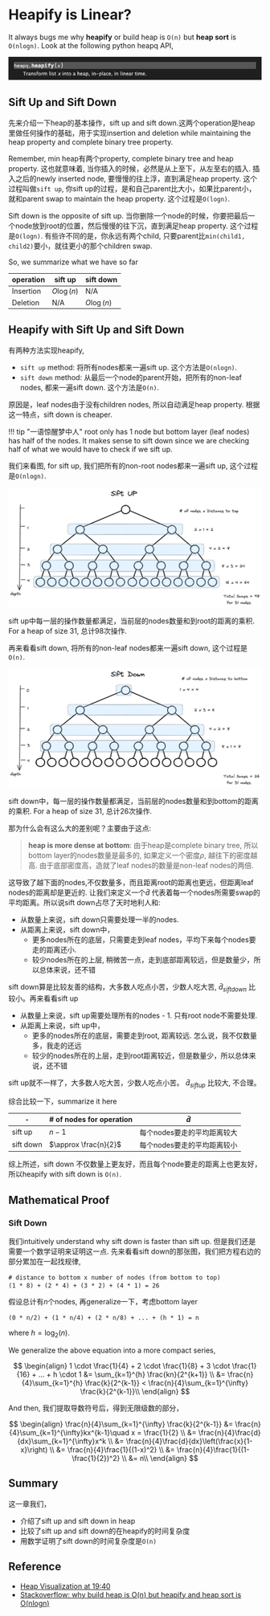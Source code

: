 # Heapify is Linear?

It always bugs me why **heapify** or build heap is `O(n)` but **heap sort** is `O(nlogn)`. Look at the following python heapq API, 

![](./assets/python_heapify.png)


## Sift Up and Sift Down

先来介绍一下heap的基本操作，sift up and sift down.这两个operation是heap里做任何操作的基础，用于实现insertion and deletion while maintaining the heap property and complete binary tree property.

Remember, min heap有两个property, complete binary tree and heap property. 这也就意味着, 当你插入的时候，必然是从上至下，从左至右的插入. 插入之后的newly inserted node, 要慢慢的往上浮，直到满足heap property. 这个过程叫做`sift up`, 你sift up的过程，是和自己parent比大小，如果比parent小，就和parent swap to maintain the heap property. 这个过程是`O(logn)`.

Sift down is the opposite of sift up. 当你删除一个node的时候，你要把最后一个node放到root的位置，然后慢慢的往下沉，直到满足heap property. 这个过程是`O(logn)`. 有些许不同的是，你永远有两个child, 只要parent比`min(child1, child2)`要小，就往更小的那个children swap.

So, we summarize what we have so far

|operation|sift up|sift down|
|---|---|---|
|Insertion|$O\log(n)$|N/A|
|Deletion|N/A|$O\log(n)$|

## Heapify with Sift Up and Sift Down

有两种方法实现heapify, 

- `sift up` method: 将所有nodes都来一遍sift up. 这个方法是`O(nlogn)`.
- `sift down` method: 从最后一个node的parent开始，把所有的non-leaf nodes, 都来一遍sift down. 这个方法是`O(n)`.

原因是，leaf nodes由于没有children nodes, 所以自动满足heap property. 根据这一特点，sift down is cheaper.

!!! tip "一语惊醒梦中人"
    root only has 1 node but bottom layer (leaf nodes) has half of the nodes. It makes sense to sift down since we are checking half of what we would have to check if we sift up.

我们来看图, for sift up, 我们把所有的non-root nodes都来一遍sift up, 这个过程是`O(nlogn)`. 

![](./assets/heapify_siftup.excalidraw.png)

sift up中每一层的操作数量都满足，当前层的nodes数量和到root的距离的乘积. For a heap of size 31, 总计98次操作.

再来看看sift down, 将所有的non-leaf nodes都来一遍sift down, 这个过程是`O(n)`.

![](./assets/heapify_siftdown.excalidraw.png)

sift down中，每一层的操作数量都满足，当前层的nodes数量和到bottom的距离的乘积. For a heap of size 31, 总计26次操作.

那为什么会有这么大的差别呢？主要由于这点:

> **heap is more dense at bottom**: 由于heap是complete binary tree, 所以bottom layer的nodes数量是最多的, 如果定义一个密度$\rho$, 越往下的密度越高. 由于底部密度高，造就了leaf nodes的数量是non-leaf nodes的两倍.

这导致了越下面的nodes,不仅数量多，而且距离root的距离也更远，但距离leaf nodes的距离却是更近的. 让我们来定义一个$\bar{d}$ 代表着每一个nodes所需要swap的平均距离。所以说sift down占尽了天时地利人和:

- 从数量上来说，sift down只需要处理一半的nodes.
- 从距离上来说，sift down中，
    - 更多nodes所在的底层，只需要走到leaf nodes，平均下来每个nodes要走的距离还小.
    - 较少nodes所在的上层, 稍微苦一点，走到底部距离较远，但是数量少，所以总体来说，还不错

sift down算是比较友善的结构，大多数人吃点小苦，少数人吃大苦, $\bar{d}_{siftdown}$ 比较小。再来看看sift up

- 从数量上来说，sift up需要处理所有的nodes - 1. 只有root node不需要处理.
- 从距离上来说，sift up中，
    - 更多的nodes所在的底层，需要走到root, 距离较远. 怎么说，我不仅数量多，我走的还远
    - 较少的nodes所在的上层，走到root距离较近，但是数量少，所以总体来说，还不错

sift up就不一样了，大多数人吃大苦，少数人吃点小苦。 $\bar{d}_{siftup}$ 比较大, 不合理。

综合比较一下，summarize it here

|-|# of nodes for operation|$\bar{d}$|
|-|-|-|
|sift up|$n-1$|每个nodes要走的平均距离较大|
|sift down|$\approx \frac{n}{2}$|每个nodes要走的平均距离较小|

综上所述，sift down 不仅数量上更友好，而且每个node要走的距离上也更友好，所以heapify with sift down is `O(n)`.


## Mathematical Proof


### Sift Down
我们intuitively understand why sift down is faster than sift up. 但是我们还是需要一个数学证明来证明这一点. 先来看看sift down的那张图，我们把方程右边的部分累加在一起找规律,
```
# distance to bottom x number of nodes (from bottom to top)
(1 * 8) + (2 * 4) + (3 * 2) + (4 * 1) = 26
```
假设总计有$n$个nodes, 再generalize一下，考虑bottom layer
```
(0 * n/2) + (1 * n/4) + (2 * n/8) + ... + (h * 1) = n
```
where $h = \log_2(n)$.

We generalize the above equation into a more compact series, 

$$
\begin{align}
1 \cdot \frac{1}{4} + 2 \cdot \frac{1}{8} + 3 \cdot \frac{1}{16} + ... + h \cdot 1 &= \sum_{k=1}^{h} \frac{kn}{2^{k+1}} \\
&= \frac{n}{4}\sum_{k=1}^{h} \frac{k}{2^{k-1}} < \frac{n}{4}\sum_{k=1}^{\infty} \frac{k}{2^{k-1}}\\
\end{align}
$$

And then, 我们提取导数符号后，得到无限级数的部分，

$$
\begin{align}
\frac{n}{4}\sum_{k=1}^{\infty} \frac{k}{2^{k-1}} &= \frac{n}{4}\sum_{k=1}^{\infty}kx^{k-1}\quad x = \frac{1}{2} \\
&= \frac{n}{4}\frac{d}{dx}\sum_{k=1}^{\infty}x^k \\
&= \frac{n}{4}\frac{d}{dx}\left(\frac{x}{1-x}\right) \\
&= \frac{n}{4}\frac{1}{(1-x)^2} \\
&= \frac{n}{4}\frac{1}{(1-\frac{1}{2})^2} \\
&= n\\
\end{align}
$$

## Summary

这一章我们，

- 介绍了sift up and sift down in heap
- 比较了sift up and sift down的在heapify的时间复杂度
- 用数学证明了sift down的时间复杂度是`O(n)`

## Reference

- [Heap Visualization at 19:40](https://www.youtube.com/watch?v=Dvq-YKeuO9Y&ab_channel=BlueTreeCode)
- [Stackoverflow: why build heap is O(n) but heapify and heap sort is O(nlogn)](https://stackoverflow.com/questions/9755721/how-can-building-a-heap-be-on-time-complexity)

